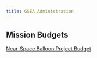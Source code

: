 ```yaml
---
title: GSEA Administration
---
```


## Mission Budgets

[Near-Space Balloon Project Budget](/assets/balloon-budget.pdf)

